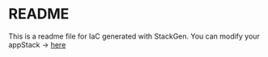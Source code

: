 # README
This is a readme file for IaC generated with StackGen.
You can modify your appStack -> [here](http://main.dev.stackgen.com/appstacks/dbb90b24-ea9a-40e0-8c53-1da7f7056b30)
